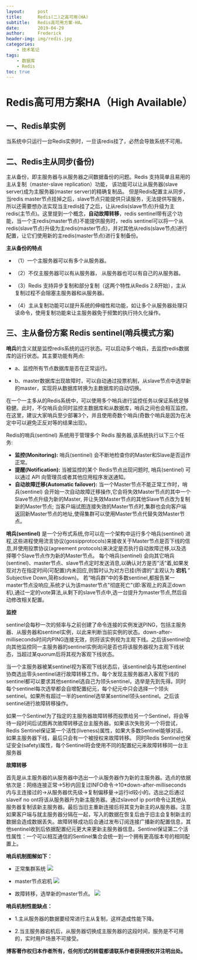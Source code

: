 ```yaml
---
layout:     post
title:      Redis(二)之高可用(HA)
subtitle:   Redis高可用方案-HA。
date:       2019-04-29
author:     Frederick
header-img: img/redis.jpg
categories:
    - 技术笔记
tags:
    - 数据库
    - Redis
toc: true
---
```

# Redis高可用方案HA（High Available）

## 一、Redis单实例

当系统中只运行一台Redis实例时，一旦该redis挂了，必然会导致系统不可用。

## 二、Redis主从同步(备份)

主从备份，即主服务器与从服务器之间数据备份的问题。Redis 支持简单且易用的主从复制（master-slave replication）功能， 该功能可以让从服务器(slave server)成为主服务器(master server)的精确复制品。
但是Redis配置主从同步，当redis master节点挂掉之后，slave节点只能提供只读服务，无法提供写服务，所以还需要想办法实现当主redis挂了之后，让从redis(slave节点)升级为主redis(主节点)。这里提到一个概念，**自动故障转移**，redis sentinel带有这个功能，当一个主redis(master节点)不能提供服务时，redis sentinel可以将一个从redis(slave节点)升级为主redis(master节点)，并对其他从redis(slave节点)进行配置，让它们使用新的主redis(master节点)进行复制备份。

**主从备份的特点**

- （1）一个主服务器可以有多个从服务器。

- （2）不仅主服务器可以有从服务器， 从服务器也可以有自己的从服务器。

- （3）Redis 支持异步复制和部分复制（这两个特性从Redis 2.8开始），主从复制过程不会阻塞主服务器和从服务器。

- （4）主从复制功能可以提升系统的伸缩性和功能，如让多个从服务器处理只读命令，使用复制功能来让主服务器免于频繁的执行持久化操作。

## 三、主从备份方案 Redis sentinel(哨兵模式方案)

**哨兵**的含义就是监控redis系统的运行状态。可以启动多个哨兵，去监控redis数据库的运行状态。其主要功能有两点:

- a、监控所有节点数据库是否在正常运行。

- b、master数据库出现故障时，可以自动通过投票机制，从slave节点中选举新的master，实现将从数据库转换为主数据库的自动切换。

在一个一主多从的Redis系统中，可以使用多个哨兵进行监控任务以保证系统足够稳健。此时，不仅哨兵会同时监控主数据库和从数据库，哨兵之间也会相互监控。在这里，建议大家哨兵至少部署3个，并且使用奇数个哨兵(奇数个哨兵是因为在决定中可以避免正反对等的结果出现)。

Redis的哨兵(sentinel) 系统用于管理多个 Redis 服务器,该系统执行以下三个任务:

   - **监控(Monitoring):** 哨兵(sentinel) 会不断地检查你的Master和Slave是否运作正常。
   - **提醒(Notification):** 当被监控的某个 Redis节点出现问题时, 哨兵(sentinel) 可以通过 API 向管理员或者其他应用程序发送通知。
   - **自动故障迁移(Automatic failover):** 当一个Master节点不能正常工作时，哨兵(sentinel) 会开始一次自动故障迁移操作,它会将失效Master节点的其中一个Slave节点升级为新的Master, 并让失效Master节点的其他Slave节点改为复制新的Master节点; 当客户端试图连接失效的Master节点时,集群也会向客户端返回新Master节点的地址,使得集群可以使用Master节点代替失效Master节点。

**哨兵(sentinel)** 是一个分布式系统,你可以在一个架构中运行多个哨兵(sentinel) 进程,这些进程使用流言协议(gossipprotocols)来接收关于Master节点是否下线的信息,并使用投票协议(agreement protocols)来决定是否执行自动故障迁移,以及选择哪个Slave节点作为新的Master节点。
每个哨兵(sentinel) 会向其它哨兵(sentinel)、master节点、slave节点定时发送消息,以确认对方是否”活”着,如果发现对方在指定时间(可配置)内未回应,则暂时认为对方已挂(所谓的”主观认为 **宕机** ” Subjective Down,简称sdown)。
若“哨兵群”中的多数sentinel,都报告某一master节点没响应,系统才认为该master节点"彻底死亡"(即:客观上的真正down机),通过一定的vote算法,从剩下的slave节点中,选一台提升为master节点,然后自动修改相关配置。

**监控**

sentinel会每秒一次的频率与之前创建了命令连接的实例发送PING，包括主服务器、从服务器和sentinel实例，以此来判断当前实例的状态。down-after-milliseconds时间内PING连接无效，则将该实例视为主观下线。之后该sentinel会向其他监控同一主服务器的sentinel实例询问是否也将该服务器视为主观下线状态，当超过某quorum后将其视为客观下线状态。

当一个主服务器被某sentinel视为客观下线状态后，该sentinel会与其他sentinel协商选出零头sentinel进行故障转移工作。每个发现主服务器进入客观下线的sentinel都可以要求其他sentinel选自己为领头sentinel，选举是先到先得。同时每个sentinel每次选举都会自增配置纪元，每个纪元中只会选择一个领头sentinel。如果所有超过一半的sentinel选举某sentinel领头sentinel。之后该sentinel进行故障转移操作。

如果一个Sentinel为了指定的主服务器故障转移而投票给另一个Sentinel，将会等待一段时间后试图再次故障转移这台主服务器。如果该次失败另一个将尝试，Redis Sentinel保证第一个活性(liveness)属性，如果大多数Sentinel能够对话，如果主服务器下线，最后只会有一个被授权来故障转移。 同时Redis Sentinel也保证安全(safety)属性，每个Sentinel将会使用不同的配置纪元来故障转移同一台主服务器

**故障转移**

首先是从主服务器的从服务器中选出一个从服务器作为新的主服务器。选点的依据依次是：网络连接正常->5秒内回复过INFO命令->10*down-after-milliseconds内与主连接过的->从服务器优先级->复制偏移量->运行id较小的。选出之后通过slaveif no ont将该从服务器升为新主服务器。通过slaveof ip port命令让其他从服务器复制该新主服务器。最后当旧主重新连接后将其变为新主的从服务器。注意如果客户端与就主服务器分隔在一起，写入的数据在恢复后由于旧主会复制新主的数据会造成数据丢失。故障转移成功后会通过发布订阅连接广播新的配置信息，其他sentinel收到后依据配置纪元更大来更新主服务器信息。Sentinel保证第二个活性属性：一个可以相互通信的Sentinel集合会统一到一个拥有更高版本号的相同配置上。

**哨兵机制图解如下：**

- 正常集群系统
![](https://github.com/FrederickHou/FrederickHou.github.io/blob/master/img/sentinel1.png?raw=true)

- master节点宕机
![](https://github.com/FrederickHou/FrederickHou.github.io/blob/master/img/sentinel2.png?raw=true)

- 故障转移，选举新的master节点。
![](https://github.com/FrederickHou/FrederickHou.github.io/blob/master/img/sentinel3.png?raw=true)

**哨兵机制性能缺点：**

- 1.主从服务器的数据要经常进行主从复制，这样造成性能下降。

- 2.当主服务器宕机后，从服务器切换成主服务器的这段时间，服务是不可用的，实时用户场景不可接受。


**博客著作权归本作者所有，任何形式的转载都请联系作者获得授权并注明出处。**